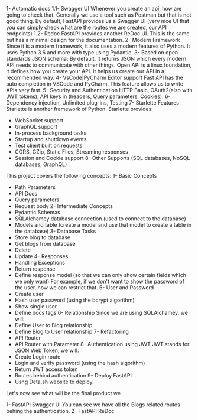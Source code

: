 1- Automatic docs
1.1- Swagger UI
Whenever you create an api, how are going to check that. Generally we use a tool such as Postman but that is not good thing. By default, FastAPI provides us a Swagger UI (very nice UI that you can simply check what are the routes we are created, our API endpoints)
1.2- Redoc
FastAPI provides another ReDoc UI. This is the same but has a minimal design for the documentation.
2- Modern Framework
Since it is a modern framework, it also uses a modern features of Python. It uses Python 3.6 and more with type using Pydantic.
3- Based on open standards
JSON schema: By default, it returns JSON which every modern API needs to communicate with other things.
Open API is a linux foundation, it defines how you create your API. It helps us create our API in a recommended way.
4- VsCode|PyCharm Editor support
Fast API has the auto completion in VSCode and PyCharm. This feature allows us to write APIs very fast.
5- Security and Authentication
HTTP Basic, OAuth2(also with JWT tokens), API keys in (headers, Query parameters, Cookies).
6- Dependency injection, Unlimited plug-ins, Testing
7- Starlette Features
Starlette is another framework of Python. Starlette provides:
- WebSocket support
- GraphQL support
- In-process background tasks
- Startup and shutdown events
- Test client built on requests
- CORS, GZip, Static Files, Streaming responses
- Session and Cookie support
8- Other Supports (SQL databases, NoSQL databases, GraphQL)

This project covers the following concepts:
1- Basic Concepts
- Path Parameters
- API Docs
- Query parameters
- Request body
2- Intermediate Concepts
- Pydantic Schemas
- SQLAlchamey database connection (used to connect to the database)
- Models and table (create a model and use that model to create a table in the database)
3- Database Tasks
- Store blog to database
- Get blogs from database
- Delete
- Update
4- Responses
- Handling Exceptions
- Return response
- Define response model (so that we can only show certain fields which we only want) For example, if we don't want to show the password of the user, how we can restrict that.
5- User and Password
- Create user
- Hash user password (using the bcrypt algorithm)
- Show single user
- Define docs tags
6- Relationship
Since we are using SQLAlchamey, we will:
- Define User to Blog relationship
- Define Blog to User relationship
7- Refactoring
- API Router
- API Router with Parameter
8- Authentication using JWT
JWT stands for JSON Web Token, we will:
- Create Login route
- Login and verify password (using the hash algorithm)
- Return JWT access token
- Routes behind authentication
9- Deploy FastAPI
- Usng Deta.sh website to deploy.

Let's now see what will be the final product we 

1- FastAPI Swagger UI
You can see we have all the Blogs related routes behing the authentication.
2- FastAPI ReDoc